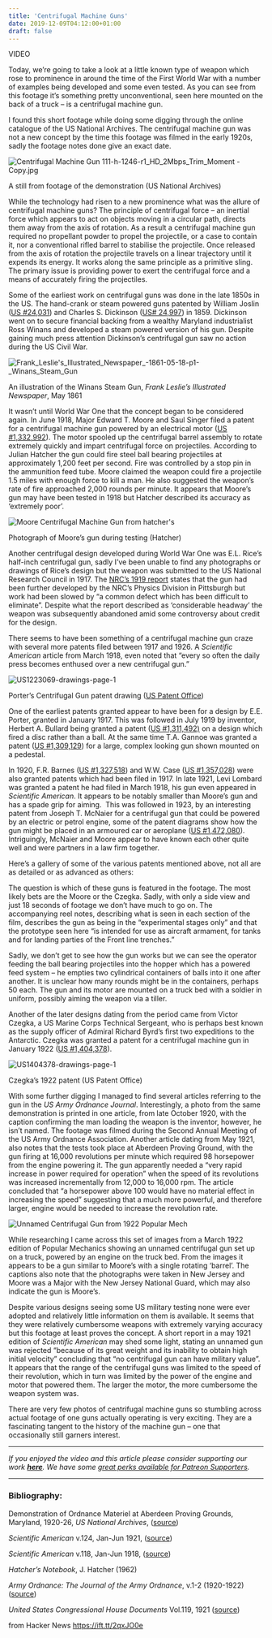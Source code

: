 ```yaml
---
title: 'Centrifugal Machine Guns'
date: 2019-12-09T04:12:00+01:00
draft: false
---
```


<span>VIDEO</span>

Today, we’re going to take a look at a little known type of weapon which rose to prominence in around the time of the First World War with a number of examples being developed and some even tested. As you can see from this footage it’s something pretty unconventional, seen here mounted on the back of a truck – is a centrifugal machine gun.

I found this short footage while doing some digging through the online catalogue of the US National Archives. The centrifugal machine gun was not a new concept by the time this footage was filmed in the early 1920s, sadly the footage notes done give an exact date.

![Centrifugal Machine Gun 111-h-1246-r1_HD_2Mbps_Trim_Moment - Copy.jpg](https://tabuksite.files.wordpress.com/2019/12/centrifugal-machine-gun-111-h-1246-r1_hd_2mbps_trim_moment-copy.jpg?w=863)

A still from footage of the demonstration (US National Archives)

While the technology had risen to a new prominence what was the allure of centrifugal machine guns? The principle of centrifugal force – an inertial force which appears to act on objects moving in a circular path, directs them away from the axis of rotation. As a result a centrifugal machine gun required no propellant powder to propel the projectile, or a case to contain it, nor a conventional rifled barrel to stabilise the projectile. Once released from the axis of rotation the projectile travels on a linear trajectory until it expends its energy. It works along the same principle as a primitive sling. The primary issue is providing power to exert the centrifugal force and a means of accurately firing the projectiles.

Some of the earliest work on centrifugal guns was done in the late 1850s in the US. The hand-crank or steam powered guns patented by William Joslin ([US #24,031](https://patents.google.com/patent/US24031)) and Charles S. Dickinson ([US# 24,997](https://patents.google.com/patent/US24997)) in 1859. Dickinson went on to secure financial backing from a wealthy Maryland industrialist Ross Winans and developed a steam powered version of his gun. Despite gaining much press attention Dickinson’s centrifugal gun saw no action during the US Civil War.

![Frank_Leslie's_Illustrated_Newspaper_-_1861-05-18_-_p1_-_Winans_Steam_Gun](https://tabuksite.files.wordpress.com/2019/12/frank_leslies_illustrated_newspaper_-_1861-05-18_-_p1_-_winans_steam_gun.png?w=863)

An illustration of the Winans Steam Gun, _Frank Leslie’s Illustrated Newspaper_, May 1861

It wasn’t until World War One that the concept began to be considered again. In June 1918, Major Edward T. Moore and Saul Singer filed a patent for a centrifugal machine gun powered by an electrical motor ([US #1,332,992](https://patents.google.com/patent/US1332992)). The motor spooled up the centrifugal barrel assembly to rotate extremely quickly and impart centrifugal force on projectiles. According to Julian Hatcher the gun could fire steel ball bearing projectiles at approximately 1,200 feet per second. Fire was controlled by a stop pin in the ammunition feed tube. Moore claimed the weapon could fire a projectile 1.5 miles with enough force to kill a man. He also suggested the weapon’s rate of fire approached 2,000 rounds per minute. It appears that Moore’s gun may have been tested in 1918 but Hatcher described its accuracy as ‘extremely poor’.

![Moore Centrifugal Machine Gun from hatcher's](https://tabuksite.files.wordpress.com/2019/12/moore-centrifugal-machine-gun-from-hatchers.png?w=863)

Photograph of Moore’s gun during testing (Hatcher)

Another centrifugal design developed during World War One was E.L. Rice’s half-inch centrifugal gun, sadly I’ve been unable to find any photographs or drawings of Rice’s design but the weapon was submitted to the US National Research Council in 1917. The [NRC’s 1919 report](https://books.google.co.uk/books?id=evw9AQAAMAAJ&pg=PA40&lpg=PA40&dq=E.+L.+Rice%27s+half+inch+centrifugal+gun&source=bl&ots=2-f9JLjG6S&sig=ACfU3U3Jv0gtXdVrrcu8Up8D8GNX2rAHZw&hl=en&sa=X&ved=2ahUKEwj6mamb6vnkAhWNSsAKHS8RCIIQ6AEwD3oECAUQAQ#v=onepage&q=E.%20L.%20Rice's%20half%20inch%20centrifugal%20gun&f=false) states that the gun had been further developed by the NRC’s Physics Division in Pittsburgh but work had been slowed by “a common defect which has been difficult to eliminate”. Despite what the report described as ‘considerable headway’ the weapon was subsequently abandoned amid some controversy about credit for the design.

There seems to have been something of a centrifugal machine gun craze with several more patents filed between 1917 and 1926. A _Scientific American_ article from March 1918, even noted that “every so often the daily press becomes enthused over a new centrifugal gun.”

![US1223069-drawings-page-1](https://tabuksite.files.wordpress.com/2019/12/us1223069-drawings-page-1.png?w=863)

Porter’s Centrifugal Gun patent drawing ([US Patent Office](https://patents.google.com/patent/US1223069))

One of the earliest patents granted appear to have been for a design by E.E. Porter, granted in January 1917. This was followed in July 1919 by inventor, Herbert A. Bullard being granted a patent ([US #1,311,492)](https://patents.google.com/patent/US1311492) on a design which fired a disc rather than a ball. At the same time T.A. Gannoe was granted a patent ([US #1,309,129](https://patents.google.com/patent/US1309129)) for a large, complex looking gun shown mounted on a pedestal.

In 1920, F.R. Barnes ([US #1,327,518](https://patents.google.com/patent/US1327518)) and W.W. Case ([US #1,357,028](https://patents.google.com/patent/US1357028)) were also granted patents which had been filed in 1917. In late 1921, Levi Lombard was granted a patent he had filed in March 1918, his gun even appeared in _Scientific American_. It appears to be notably smaller than Moore’s gun and has a spade grip for aiming.  This was followed in 1923, by an interesting patent from Joseph T. McNaier for a centrifugal gun that could be powered by an electric or petrol engine, some of the patent diagrams show how the gun might be placed in an armoured car or aeroplane ([US #1,472,080](https://patents.google.com/patent/US1472080)). Intriguingly, McNaier and Moore appear to have known each other quite well and were partners in a law firm together.

Here’s a gallery of some of the various patents mentioned above, not all are as detailed or as advanced as others:

The question is which of these guns is featured in the footage. The most likely bets are the Moore or the Czegka. Sadly, with only a side view and just 18 seconds of footage we don’t have much to go on. The accompanying reel notes, describing what is seen in each section of the film, describes the gun as being in the “experimental stages only” and that the prototype seen here “is intended for use as aircraft armament, for tanks and for landing parties of the Front line trenches.”

Sadly, we don’t get to see how the gun works but we can see the operator feeding the ball bearing projectiles into the hopper which has a powered feed system – he empties two cylindrical containers of balls into it one after another. It is unclear how many rounds might be in the containers, perhaps 50 each. The gun and its motor are mounted on a truck bed with a soldier in uniform, possibly aiming the weapon via a tiller.

Another of the later designs dating from the period came from Victor Czegka, a US Marine Corps Technical Sergeant, who is perhaps best known as the supply officer of Admiral Richard Byrd’s first two expeditions to the Antarctic. Czegka was granted a patent for a centrifugal machine gun in January 1922 ([US #1,404,378](https://patents.google.com/patent/US1404378)).

![US1404378-drawings-page-1](https://tabuksite.files.wordpress.com/2019/12/us1404378-drawings-page-1.png?w=863)

Czegka’s 1922 patent (US Patent Office)

With some further digging I managed to find several articles referring to the gun in the _US Army Ordnance Journal_. Interestingly, a photo from the same demonstration is printed in one article, from late October 1920, with the caption confirming the man loading the weapon is the inventor, however, he isn’t named. The footage was filmed during the Second Annual Meeting of the US Army Ordnance Association. Another article dating from May 1921, also notes that the tests took place at Aberdeen Proving Ground, with the gun firing at 16,000 revolutions per minute which required 98 horsepower from the engine powering it. The gun apparently needed a “very rapid increase in power required for operation” when the speed of its revolutions was increased incrementally from 12,000 to 16,000 rpm. The article concluded that “a horsepower above 100 would have no material effect in increasing the speed” suggesting that a much more powerful, and therefore larger, engine would be needed to increase the revolution rate.

![Unnamed Centrifugal Gun from 1922 Popular Mech](https://tabuksite.files.wordpress.com/2019/12/unnamed-centrifugal-gun-from-1922-popular-mech.png?w=863)

While researching I came across this set of images from a March 1922 edition of Popular Mechanics showing an unnamed centrifugal gun set up on a truck, powered by an engine on the truck bed. From the images it appears to be a gun similar to Moore’s with a single rotating ‘barrel’. The captions also note that the photographs were taken in New Jersey and Moore was a Major with the New Jersey National Guard, which may also indicate the gun is Moore’s.

Despite various designs seeing some US military testing none were ever adopted and relatively little information on them is available. It seems that they were relatively cumbersome weapons with extremely varying accuracy but this footage at least proves the concept. A short report in a may 1921 edition of _Scientific American_ may shed some light, stating an unnamed gun was rejected “because of its great weight and its inability to obtain high initial velocity” concluding that “no centrifugal gun can have military value”. It appears that the range of the centrifugal guns was limited to the speed of their revolution, which in turn was limited by the power of the engine and motor that powered them. The larger the motor, the more cumbersome the weapon system was.

There are very few photos of centrifugal machine guns so stumbling across actual footage of one guns actually operating is very exciting. They are a fascinating tangent to the history of the machine gun – one that occasionally still garners interest.

* * *

_If you enjoyed the video and this article please consider supporting our work **[here](https://www.patreon.com/thearmourersbench)**. We have some [great perks available for Patreon Supporters](https://armourersbench.com/2019/03/20/tab-update-new-patreon-perks/)._

* * *

### Bibliography:

Demonstration of Ordnance Materiel at Aberdeen Proving Grounds, Maryland, 1920-26, _US National Archives_, ([source](https://catalog.archives.gov/id/24749))

_Scientific American_ v.124, Jan-Jun 1921, ([source](https://babel.hathitrust.org/cgi/pt/search?q1=centrifugal+gun&id=mdp.39015024546429&view=2up&seq=1))

_Scientific American_ v.118, Jan-Jun 1918, ([source](https://babel.hathitrust.org/cgi/pt?id=mdp.39015024546361&view=2up&seq=330))

_Hatcher’s Notebook_, J. Hatcher (1962)

_Army Ordnance: The Journal of the Army Ordnance_, v.1-2 (1920-1922) ([source](https://babel.hathitrust.org/cgi/pt?id=nnc1.cu07747616&view=2up&seq=370))

_United States Congressional House Documents_ Vol.119, 1921 ([source](https://catalog.hathitrust.org/Record/006228203))

  
  
from Hacker News https://ift.tt/2qxJO0e